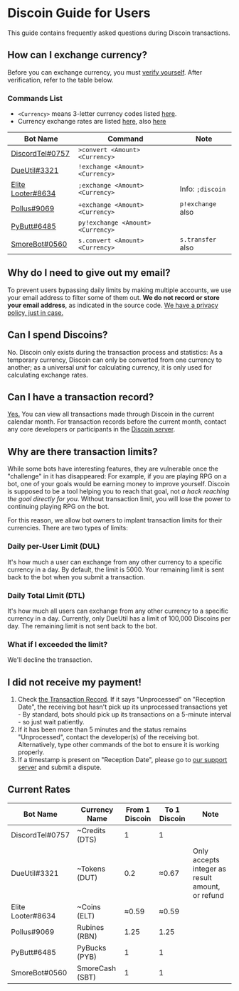 # Discoin Guide for Users

This guide contains frequently asked questions during Discoin transactions.

## How can I exchange currency?
Before you can exchange currency, you must [verify yourself](http://discoin.sidetrip.xyz/verify). After verification, refer to the table below.

### Commands List
* `<Currency>` means 3-letter currency codes listed [here](http://discoin.sidetrip.xyz/rates).
* Currency exchange rates are listed [here](http://discoin.sidetrip.xyz/rates), also [here](#current-rates)

|Bot Name|Command|Note|
|-|-|-|
|[DiscordTel#0757](http://discordtel.rtfd.io)|`>convert <Amount> <Currency>`||
|[DueUtil#3321](http://dueutil.tech)|`!exchange <Amount> <Currency>`||
|[Elite Looter#8634](https://bots.discord.pw/bots/303799630532050946)|`;exchange <Amount> <Currency>`|Info: `;discoin`|
|[Pollus#9069](http://beta.pollux.fun)|`+exchange <Amount> <Currency>`|`p!exchange` also|
|[PyButt#6485](https://pybutt.josephbanks.me/)|`py!exchange <Amount> <Currency>`||
|[SmoreBot#0560](https://bots.discord.pw/bots/290228059599142913)|`s.convert <Amount> <Currency>`|`s.transfer` also|

## Why do I need to give out my email?
To prevent users bypassing daily limits by making multiple accounts, we use your email address to filter some of them out. **We do not record or store your email address**, as indicated in the source code. [We have a privacy policy, just in case.](https://github.com/austinhuang0131/Discoin/wiki/ToS-&-Privacy#privacy-policy)

## Can I spend Discoins?
No. Discoin only exists during the transaction process and statistics: As a temporary currency, Discoin can only be converted from one currency to another; as a universal *unit* for calculating currency, it is only used for calculating exchange rates.

## Can I have a transaction record?
[Yes.](http://discoin.sidetrip.xyz/record) You can view all transactions made through Discoin in the current calendar month. For transaction records before the current month, contact any core developers or participants in the [Discoin server](https://discord.gg/NExXSDH).

## Why are there transaction limits?
While some bots have interesting features, they are vulnerable once the "challenge" in it has disappeared: For example, if you are playing RPG on a bot, one of your goals would be earning money to improve yourself. Discoin is supposed to be a tool helping you to reach that goal, not *a hack reaching the goal directly for you*. Without transaction limit, you will lose the power to continuing playing RPG on the bot.

For this reason, we allow bot owners to implant transaction limits for their currencies. There are two types of limits:

### Daily per-User Limit (DUL)
It's how much a user can exchange from any other currency to a specific currency in a day. By default, the limit is 5000. Your remaining limit is sent back to the bot when you submit a transaction.

### Daily Total Limit (DTL)
It's how much all users can exchange from any other currency to a specific currency in a day. Currently, only DueUtil has a limit of 100,000 Discoins per day. The remaining limit is not sent back to the bot.

### What if I exceeded the limit?
We'll decline the transaction.

## I did not receive my payment!
1. Check [the Transaction Record](http://discoin.sidetrip.xyz/record). If it says "Unprocessed" on "Reception Date", the receiving bot hasn't pick up its unprocessed transactions yet - By standard, bots should pick up its transactions on a 5-minute interval - so just wait patiently.
2. If it has been more than 5 minutes and the status remains "Unprocessed", contact the developer(s) of the receiving bot. Alternatively, type other commands of the bot to ensure it is working properly.
3. If a timestamp is present on "Reception Date", please go to [our support server](https://discord.gg/NExXSDH) and submit a dispute.

## Current Rates
|Bot Name|Currency Name|From 1 Discoin|To 1 Discoin|Note|
|-|-|-|-|-|
|DiscordTel#0757|~Credits (DTS)|1|1||
|DueUtil#3321|~Tokens (DUT)|0.2|≈0.67|Only accepts integer as result amount, or refund|
|Elite Looter#8634|~Coins (ELT)|≈0.59|≈0.59||
|Pollus#9069|Rubines (RBN)|1.25|1.25||
|PyButt#6485|PyBucks (PYB)|1|1||
|SmoreBot#0560|SmoreCash (SBT)|1|1||